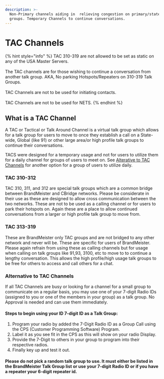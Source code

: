 ```yaml
---
description: >-
  Non-Primary channels aiding in  relieving congestion on primary/statewide talk
  groups. Temporary Channels to continue conversations.
---
```


# TAC Channels

{% hint style="info" %}
TAC 310-319 are not allowed to be set as static on any of the USA Master Servers. \
\
The TAC channels are for those wishing to continue a conversation from another talk group. AKA, No parking Hotspots/Repeaters on 310-319 Talk Groups. \
\
TAC Channels are not to be used for initiating contacts.\
\
TAC Channels are not to be used for NETS.&#x20;
{% endhint %}

## What is a TAC Channel

A TAC or Tactical or Talk Around Channel is a virtual talk group which allows for a talk group for users to move to once they establish a call on a State-wide, Global (like 91) or other large area/or high profile talk groups to continue their conversations. &#x20;

TACS were designed for a temporary usage and not for users to utilize them for a daily channel for groups of users to meet on. See [Alterative to TAC Channels](tac-channels.md#alternative-to-tac-channels) for another option for a group of users to utilize daily.&#x20;

### TAC 310-312

TAC 310, 311, and 312 are special talk groups which are a common bridge between BrandMeister and CBridge networks. Please be considerate in their use as these are designed to allow cross communication between the two networks. These are not to be used as a calling channel or for users to park their hotspots on. Again these are a place to allow continued conversations from a larger or high profile talk group to move from.&#x20;

### TAC 313-319

These are BrandMeister only TAC groups and are not bridged to any other network and never will be. These are specific for users of BrandMeister. Please again refrain from using these as calling channels but for usage when calling on talk groups like 91,93, 3100, etc to move to to continue a lengthy conversation. This allows the high profile/high usage talk groups to be free for others to access and call others for a chat.&#x20;

### Alternative to TAC Channels

If all TAC Channels are busy or looking for a channel for a small group to communicate on a regular basis,  you may use one of your 7-digit Radio IDs (assigned to you or one of the members in your group) as a talk group. No Approval is needed and can use them immediately. &#x20;

#### Steps to begin using your ID 7-digit ID as  a Talk Group:

1. Program your radio by added the 7-Digit Radio ID as a Group Call using the CPS (Customer Programming Software) Program.
2. Label it as you see fit in the CPS as this will show on your radio Display.
3. Provide the 7-Digit to others in your group to program into their respective radios.&#x20;
4. Finally key up and test it out.&#x20;

#### Please do not pick a random talk group to use. It must either be listed in the BrandMeister Talk Group list or use your 7-digit Radio ID or if you have a repeater your 6-digit repeater id.&#x20;
